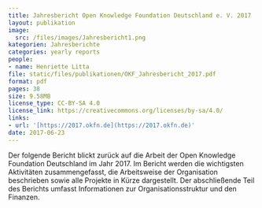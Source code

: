 ```yaml
---
title: Jahresbericht Open Knowledge Foundation Deutschland e. V. 2017
layout: publikation
image:
  src: /files/images/Jahresbericht1.png
kategorien: Jahresberichte
categories: yearly reports
people:
- name: Henriette Litta
file: static/files/publikationen/OKF_Jahresbericht_2017.pdf
format: pdf
pages: 38
size: 9.58MB
license_type: CC-BY-SA 4.0
license_link: https://creativecommons.org/licenses/by-sa/4.0/
links:
- url: '[https://2017.okfn.de](https://2017.okfn.de)'
date: 2017-06-23
---
```


Der folgende Bericht blickt zurück auf die Arbeit der Open Knowledge Foundation Deutschland im Jahr 2017. Im Bericht werden die wichtigsten Aktivitäten zusammengefasst, die Arbeitsweise der Organisation beschrieben sowie alle Projekte in Kürze dargestellt. Der abschließende Teil des Berichts umfasst Informationen zur Organisationsstruktur und den Finanzen.
